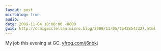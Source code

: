 ```yaml
---
layout: post
microblog: true
audio: 
date: 2009-11-04 18:00:00 -0600
guid: http://craigmcclellan.micro.blog/2009/11/05/t5438543327.html
---
```

My job this evening at GC.  [yfrog.com/j6nbkj](http://yfrog.com/j6nbkj)
